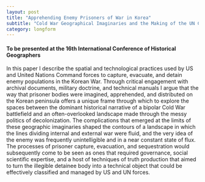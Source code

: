 ```yaml
---
layout: post
title: "Apprehending Enemy Prisoners of War in Korea"
subtitle: "Cold War Geographical Imaginaries and the Making of the UN Camps"
category: longform
---
```


#### To be presented at the 16th International Conference of Historical Geographers

In this paper I describe the spatial and technological practices used by US and United Nations Command forces to capture, evacuate, and detain enemy populations in the Korean War. Through critical engagement with archival documents, military doctrine, and technical manuals I argue that the way that prisoner bodies were imagined, apprehended, and distributed on the Korean peninsula offers a unique frame through which to explore the spaces between the dominant historical narrative of a bipolar Cold War battlefield and an often-overlooked landscape made through the messy politics of decolonization. The complications that emerged at the limits of these geographic imaginaries shaped the contours of a landscape in which the lines dividing internal and external war were fluid, and the very idea of the enemy was frequently unintelligible and in a near constant state of flux. The processes of prisoner capture, evacuation, and sequestration would subsequently come to be seen as ones that required governance, social scientific expertise, and a host of techniques of truth production that aimed to turn the illegible detainee body into a technical object that could be effectively classified and managed by US and UN forces.
